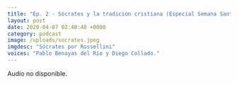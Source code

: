 ```yaml
---
title: "Ep. 2 - Sócrates y la tradición cristiana (Especial Semana Santa 2020)"
layout: post
date: 2020-04-07 02:40:48 +0000
category: podcast
image: /uploads/socrates.jpeg
imgdesc: "Sócrates por Rossellini"
voices: "Pablo Benayas del Río y Diego Collado."
---
```

Audio no disponible.
